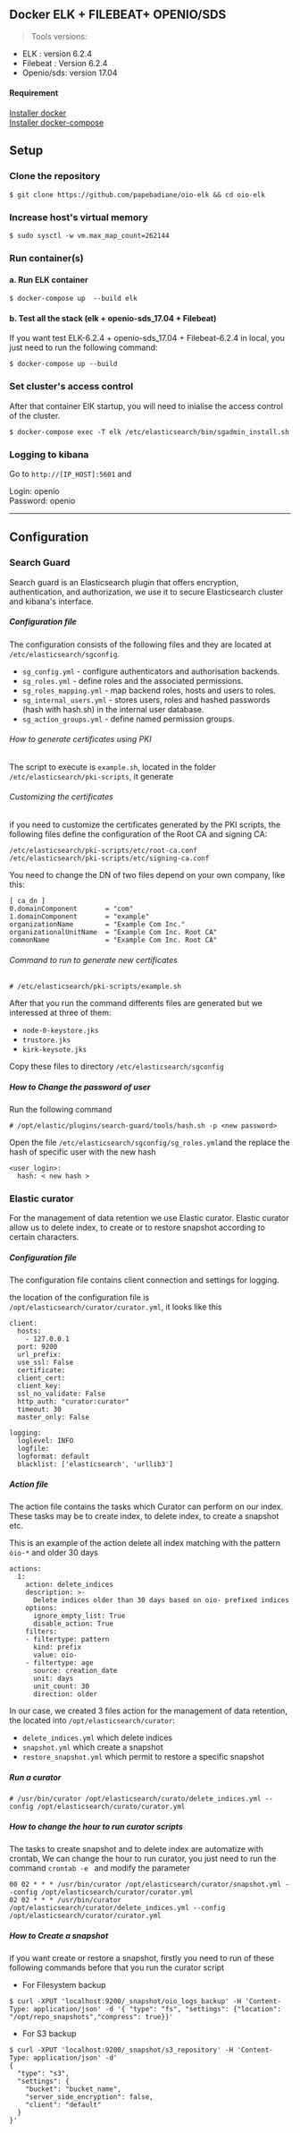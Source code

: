 Docker ELK + FILEBEAT+ OPENIO/SDS    
----------------------

> Tools versions:  
- ELK : version 6.2.4   
- Filebeat : Version 6.2.4  
- Openio/sds: version 17.04


#### Requirement
 [Installer docker](https://docs.docker.com/install/)   
 [Installer docker-compose ](https://docs.docker.com/compose/install/)

## Setup

### Clone the repository

 ```
 $ git clone https://github.com/papebadiane/oio-elk && cd oio-elk
 ```

###  Increase host's virtual memory
  ```
  $ sudo sysctl -w vm.max_map_count=262144
  ```
### Run container(s)

#### a. Run ELK container
 ```
 $ docker-compose up  --build elk
 ```

#### b. Test all the stack (elk + openio-sds_17.04 + Filebeat)

If you want test ELK-6.2.4 + openio-sds_17.04 + Filebeat-6.2.4 in local, you just need to run the following command:
 ```
 $ docker-compose up --build
 ```

### Set cluster's access control

After that container ElK startup, you will need to inialise the access control of the cluster.

```
$ docker-compose exec -T elk /etc/elasticsearch/bin/sgadmin_install.sh  
```

### Logging to kibana

Go to `http://[IP_HOST]:5601` and

Login: openio   
Password: openio
__________________________________________________________________________________
## Configuration


### Search Guard
 Search guard is an Elasticsearch plugin that offers encryption, authentication, and authorization, we  use it to secure Elasticsearch cluster and kibana's interface.
##### Configuration file
 The configuration consists of the following files and they are located at `/etc/elasticsearch/sgconfig`.

 * `sg_config.yml` - configure authenticators and authorisation backends.
 * `sg_roles.yml` - define roles and the associated permissions.
 * `sg_roles_mapping.yml` - map backend roles, hosts and users to roles.
 * `sg_internal_users.yml` - stores users, roles and hashed passwords (hash with hash.sh) in the internal user database.
 * `sg_action_groups.yml` - define named permission groups.


###### How to generate certificates using PKI
The script to execute is `example.sh`, located in the folder `/etc/elasticsearch/pki-scripts`, it generate

###### Customizing the certificates

if you need to customize the certificates generated by the PKI scripts, the following files define the configuration of the Root CA and signing CA:
```
/etc/elasticsearch/pki-scripts/etc/root-ca.conf
/etc/elasticsearch/pki-scripts/etc/signing-ca.conf
```
 You need to change the DN of two files depend on your own company, like this:

```
[ ca_dn ]
0.domainComponent       = "com"
1.domainComponent       = "example"
organizationName        = "Example Com Inc."
organizationalUnitName  = "Example Com Inc. Root CA"
commonName              = "Example Com Inc. Root CA"
```
###### Command to run  to generate new certificates

```
# /etc/elasticsearch/pki-scripts/example.sh
```
After that you run the command differents files are generated but we interessed at three of them:

* `node-0-keystore.jks`
* `trustore.jks`
* `kirk-keysote.jks`

Copy these files to directory `/etc/elasticsearch/sgconfig`


##### How to Change the password of user

Run the following command

 ```
# /opt/elastic/plugins/search-guard/tools/hash.sh -p <new password>
```

Open the file `/etc/elasticsearch/sgconfig/sg_roles.yml`and the replace the hash of specific user with the new hash

```
<user_login>:
  hash: < new hash >

```

### Elastic curator

For the management of data retention we use Elastic curator.
Elastic curator allow us to delete index, to create or to restore snapshot according to certain characters.

##### Configuration file
The configuration file contains client connection and settings for logging.

the location of the  configuration file is `/opt/elasticsearch/curator/curator.yml`, it looks like this

 ```
 client:
   hosts:
     - 127.0.0.1
   port: 9200
   url_prefix:
   use_ssl: False
   certificate:
   client_cert:
   client_key:
   ssl_no_validate: False
   http_auth: "curator:curator"
   timeout: 30
   master_only: False

 logging:
   loglevel: INFO
   logfile:
   logformat: default
   blacklist: ['elasticsearch', 'urllib3']

```

##### Action file
The action file contains the tasks which Curator can perform on our index.
These tasks may be to create index, to delete index, to create a snapshot etc.

This is an example of  the action delete all index matching with the pattern `òio-*` and older 30 days

 ```
 actions:
   1:
     action: delete_indices
     description: >-
       Delete indices older than 30 days based on oio- prefixed indices
     options:
       ignore_empty_list: True
       disable_action: True
     filters:
     - filtertype: pattern
       kind: prefix
       value: oio-
     - filtertype: age
       source: creation_date
       unit: days
       unit_count: 30
       direction: older

 ```

In our case, we created 3 files action for the management of data retention, the located into `/opt/elasticsearch/curator`:

* `delete_indices.yml` which delete indices
* `snapshot.yml` which create a snapshot
* `restore_snapshot.yml` which permit to restore a specific snapshot

##### Run a curator
```
# /usr/bin/curator /opt/elasticsearch/curato/delete_indices.yml --config /opt/elasticsearch/curato/curator.yml

```

##### How to change the hour to run  curator scripts

The tasks to create snapshot and to delete index are automatize with crontab, We can change the hour to run curator, you just need to run the command `crontab -e ` and modify the parameter
```
00 02 * * * /usr/bin/curator /opt/elasticsearch/curator/snapshot.yml --config /opt/elasticsearch/curator/curator.yml
02 02 * * * /usr/bin/curator /opt/elasticsearch/curator/delete_indices.yml --config /opt/elasticsearch/curator/curator.yml
```

##### How to  Create a snapshot

if you want create or restore a snapshot, firstly you need to run of these following commands before that you run the curator script

* For Filesystem backup
```
$ curl -XPUT 'localhost:9200/_snapshot/oio_logs_backup' -H 'Content-Type: application/json' -d '{ "type": "fs", "settings": {"location": "/opt/repo_snapshots","compress": true}}'
```
*  For S3  backup
```
$ curl -XPUT 'localhost:9200/_snapshot/s3_repository' -H 'Content-Type: application/json' -d'
{
  "type": "s3",
  "settings": {
    "bucket": "bucket_name",
    "server_side_encryption": false,
    "client": "default"
  }
}'
```
